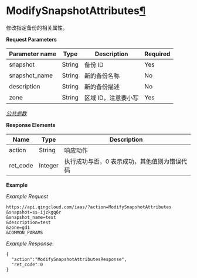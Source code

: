 ---
---

# ModifySnapshotAttributes[¶](#modifysnapshotattributes "永久链接至标题")

修改指定备份的相关属性。

**Request Parameters**

| Parameter name | Type | Description | Required |
| --- | --- | --- | --- |
| snapshot | String | 备份 ID | Yes |
| snapshot_name | String | 新的备份名称 | No |
| description | String | 新的备份描述 | No |
| zone | String | 区域 ID，注意要小写 | Yes |

[_公共参数_](../../common/parameters.html#api-common-parameters)

**Response Elements**

| Name | Type | Description |
| --- | --- | --- |
| action | String | 响应动作 |
| ret_code | Integer | 执行成功与否，0 表示成功，其他值则为错误代码 |

**Example**

_Example Request_

```
https://api.qingcloud.com/iaas/?action=ModifySnapshotAttributes
&snapshot=ss-ijzkgq6r
&snapshot_name=test
&description=test
&zone=gd1
&COMMON_PARAMS
```

_Example Response_:

```
{
  "action":"ModifySnapshotAttributesResponse",
  "ret_code":0
}
```
